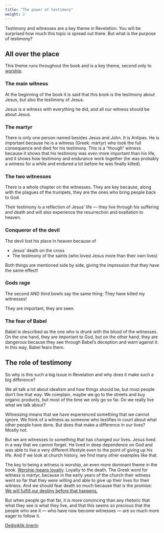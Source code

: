 ```yaml
---
title: "The power of testimony"
weight: 2
---
```



Testimony and witnesses are a key theme in Revelation. You will be surprised how much this topic is spread out there. But what is the purpose of testimony?


## All over the place

<a name="b38f"></a>
This theme runs throughout the book and is a key theme, second only to [worship](../../../../topics/power/short/worship).


### The main witness

<a name="aac0"></a>
At the beginning of the book it is said that this book is the testimony about Jesus, but also the testimony of Jesus.

Jesus is a witness with everything he did, and all our witness should be about Jesus.


### The martyr

<a name="3286"></a>
There is only one person named besides Jesus and John. It is Antipas. He is important because he is a witness (Greek: martyr) who took the full consequence and died for his testimony. This is a “though” witness because it shows that his testimony was even more important than his life, and it shows how testimony and endurance work together (he was probably a witness for a while and endured a lot before he was finally killed).


### The two witnesses

<a name="a437"></a>
There is a whole chapter on the witnesses. They are key because, along with the plagues of the trumpets, they are the ones who bring people back to God.

Their testimony is a reflection of Jesus’ life — they live through his suffering and death and will also experience the resurrection and exaltation to heaven.


### Conqueror of the devil

<a name="cbef"></a>
The devil lost his place in heaven because of

- Jesus’ death on the cross
- The testimony of the saints (who loved Jesus more than their own lives)


Both things are mentioned side by side, giving the impression that they have the same effect!


### Gods rage

<a name="3293"></a>
The second AND third bowls say the same thing: They have killed my witnesses!

They are important, they are seen.


### The fear of Babel

<a name="b041"></a>
Babel is described as the one who is drunk with the blood of the witnesses. On the one hand, they are important to God, but on the other hand, they are dangerous because they see through Babel’s deception and warn against it. In this way, Babel fears them.


## The role of testimony

<a name="5d5b"></a>
So why is this such a big issue in Revelation and why does it make such a big difference?

We all talk a lot about idealism and how things should be, but most people don’t live that way. We complain, maybe we go to the streets and buy organic products, but most of the time we only go so far. Do we really live what we talk about?

Witnessing means that we have experienced something that we cannot ignore. We think of a witness as someone who testifies in court about what other people have done. But does that make a difference in our lives? Mostly not.

But we are witnesses to something that has changed our lives. Jesus lived in a way that we cannot forget. He lived in deep dependence on God and was able to live a very different lifestyle even to the point of giving up his life. And if we look at church history, we find many other examples like that.

The key to being a witness is worship, an even more dominant theme in the book. [Worship means loyalty](../../../../topics/power/short/worship). Loyalty to the death. The Greek word for witness is martyr, because in the early years of the church their witness went so far that they were willing and able to give up their lives for their witness. And we should fear death so much because that is the promise: [We will fulfill our destiny before that happens.](https://www.bibleserver.com/NIV/Revelation11%3A7)

But when people go that far, it is more convincing than any rhetoric that what they see is what they live, and that this seems so precious that the people who see it — who have now become witnesses — are so much more eager to follow it.






[Değişiklik önerin](https://github.com/revelation-today/revelation-today/blob/main/exampleSite/content/docs/topics/power/short/the-power-of-testimony.md)

